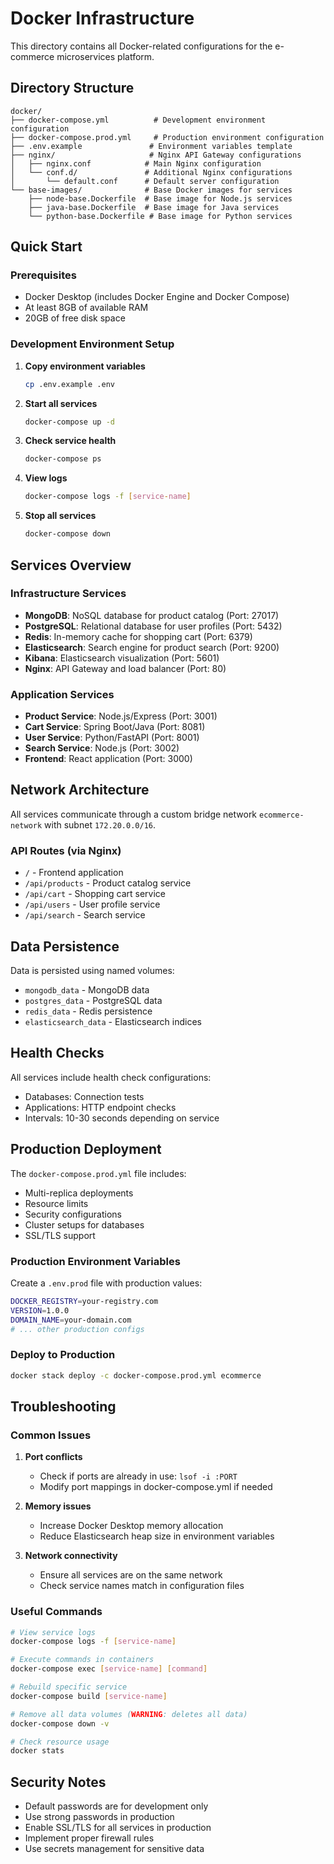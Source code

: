 # Docker Infrastructure

This directory contains all Docker-related configurations for the e-commerce microservices platform.

## Directory Structure

```
docker/
├── docker-compose.yml          # Development environment configuration
├── docker-compose.prod.yml     # Production environment configuration
├── .env.example               # Environment variables template
├── nginx/                     # Nginx API Gateway configurations
│   ├── nginx.conf            # Main Nginx configuration
│   └── conf.d/               # Additional Nginx configurations
│       └── default.conf      # Default server configuration
└── base-images/              # Base Docker images for services
    ├── node-base.Dockerfile  # Base image for Node.js services
    ├── java-base.Dockerfile  # Base image for Java services
    └── python-base.Dockerfile # Base image for Python services
```

## Quick Start

### Prerequisites
- Docker Desktop (includes Docker Engine and Docker Compose)
- At least 8GB of available RAM
- 20GB of free disk space

### Development Environment Setup

1. **Copy environment variables**
   ```bash
   cp .env.example .env
   ```

2. **Start all services**
   ```bash
   docker-compose up -d
   ```

3. **Check service health**
   ```bash
   docker-compose ps
   ```

4. **View logs**
   ```bash
   docker-compose logs -f [service-name]
   ```

5. **Stop all services**
   ```bash
   docker-compose down
   ```

## Services Overview

### Infrastructure Services
- **MongoDB**: NoSQL database for product catalog (Port: 27017)
- **PostgreSQL**: Relational database for user profiles (Port: 5432)
- **Redis**: In-memory cache for shopping cart (Port: 6379)
- **Elasticsearch**: Search engine for product search (Port: 9200)
- **Kibana**: Elasticsearch visualization (Port: 5601)
- **Nginx**: API Gateway and load balancer (Port: 80)

### Application Services
- **Product Service**: Node.js/Express (Port: 3001)
- **Cart Service**: Spring Boot/Java (Port: 8081)
- **User Service**: Python/FastAPI (Port: 8001)
- **Search Service**: Node.js (Port: 3002)
- **Frontend**: React application (Port: 3000)

## Network Architecture

All services communicate through a custom bridge network `ecommerce-network` with subnet `172.20.0.0/16`.

### API Routes (via Nginx)
- `/` - Frontend application
- `/api/products` - Product catalog service
- `/api/cart` - Shopping cart service
- `/api/users` - User profile service
- `/api/search` - Search service

## Data Persistence

Data is persisted using named volumes:
- `mongodb_data` - MongoDB data
- `postgres_data` - PostgreSQL data
- `redis_data` - Redis persistence
- `elasticsearch_data` - Elasticsearch indices

## Health Checks

All services include health check configurations:
- Databases: Connection tests
- Applications: HTTP endpoint checks
- Intervals: 10-30 seconds depending on service

## Production Deployment

The `docker-compose.prod.yml` file includes:
- Multi-replica deployments
- Resource limits
- Security configurations
- Cluster setups for databases
- SSL/TLS support

### Production Environment Variables
Create a `.env.prod` file with production values:
```bash
DOCKER_REGISTRY=your-registry.com
VERSION=1.0.0
DOMAIN_NAME=your-domain.com
# ... other production configs
```

### Deploy to Production
```bash
docker stack deploy -c docker-compose.prod.yml ecommerce
```

## Troubleshooting

### Common Issues

1. **Port conflicts**
   - Check if ports are already in use: `lsof -i :PORT`
   - Modify port mappings in docker-compose.yml if needed

2. **Memory issues**
   - Increase Docker Desktop memory allocation
   - Reduce Elasticsearch heap size in environment variables

3. **Network connectivity**
   - Ensure all services are on the same network
   - Check service names match in configuration files

### Useful Commands

```bash
# View service logs
docker-compose logs -f [service-name]

# Execute commands in containers
docker-compose exec [service-name] [command]

# Rebuild specific service
docker-compose build [service-name]

# Remove all data volumes (WARNING: deletes all data)
docker-compose down -v

# Check resource usage
docker stats
```

## Security Notes

- Default passwords are for development only
- Use strong passwords in production
- Enable SSL/TLS for all services in production
- Implement proper firewall rules
- Use secrets management for sensitive data